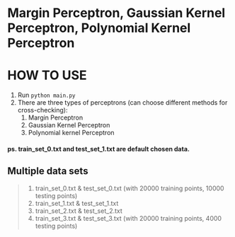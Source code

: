 # Margin Perceptron, Gaussian Kernel Perceptron, Polynomial Kernel Perceptron


# HOW TO USE
1. Run ```python main.py```
2. There are three types of perceptrons (can choose different methods for cross-checking):
   1. Margin Perceptron
    2. Gaussian Kernel Perceptron
    3. Polynomial kernel Perceptron
    

#### ps. train_set_0.txt and test_set_1.txt are default chosen data. 

## Multiple data sets
> 1. train_set_0.txt & test_set_0.txt (with 20000 training points, 10000 testing points)
> 2. train_set_1.txt & test_set_1.txt
> 3. train_set_2.txt & test_set_2.txt
> 4. train_set_3.txt & test_set_3.txt (with 20000 training points, 4000 testing points)
